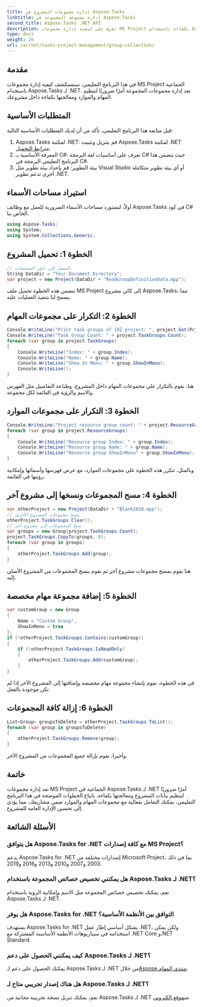 ```yaml
---
title: إدارة مجموعات المشروع في Aspose.Tasks
linktitle: إدارة مجموعة المجموعة في Aspose.Tasks
second_title: Aspose.Tasks .NET API
description: تعرف على كيفية إدارة مجموعات MS Project بكفاءة باستخدام Aspose.Tasks لـ .NET. اتبع دليلنا خطوة بخطوة.
type: docs
weight: 26
url: /ar/net/tasks-project-management/group-collection/
---
```

## مقدمة
في هذا البرنامج التعليمي، سنستكشف كيفية إدارة مجموعات MS Project الجماعية باستخدام Aspose.Tasks لـ .NET. تعد إدارة مجموعات المجموعة أمرًا ضروريًا لتنظيم المهام والموارد ومعالجتها بكفاءة داخل مشروعك.
## المتطلبات الأساسية
قبل متابعة هذا البرنامج التعليمي، تأكد من أن لديك المتطلبات الأساسية التالية:
1.  Aspose.Tasks لمكتبة .NET: قم بتنزيل وتثبيت Aspose.Tasks لمكتبة .NET من[رابط التحميل](https://releases.aspose.com/tasks/net/).
2. المعرفة الأساسية بـ C#: تعرف على أساسيات لغة البرمجة C# حيث يتضمن هذا البرنامج التعليمي البرمجة في C#.
3. بيئة التطوير: قم بإعداد بيئة تطوير مثل Visual Studio أو أي بيئة تطوير متكاملة أخرى تدعم تطوير .NET.

## استيراد مساحات الأسماء
أولاً، لنستورد مساحات الأسماء الضرورية للعمل مع وظائف Aspose.Tasks في كود C# الخاص بنا.

```csharp
using Aspose.Tasks;
using System;
using System.Collections.Generic;

```
## الخطوة 1: تحميل المشروع
```csharp
// المسار إلى دليل المستندات.
String DataDir = "Your Document Directory";
var project = new Project(DataDir + "ReadGroupDefinitionData.mpp");
```
تتضمن هذه الخطوة تحميل ملف MS Project إلى كائن مشروع Aspose.Tasks، مما يسمح لنا بتنفيذ العمليات عليه.
## الخطوة 2: التكرار على مجموعات المهام
```csharp
Console.WriteLine("Print task groups of {0} project: ", project.Get(Prj.Name));
Console.WriteLine("Task Group Count: " + project.TaskGroups.Count);
foreach (var group in project.TaskGroups)
{
    Console.WriteLine("Index: " + group.Index);
    Console.WriteLine("Name: " + group.Name);
    Console.WriteLine("Show In Menu: " + group.ShowInMenu);
    Console.WriteLine();
}
```
هنا، نقوم بالتكرار على مجموعات المهام داخل المشروع، وطباعة التفاصيل مثل الفهرس والاسم والرؤية في القائمة لكل مجموعة.
## الخطوة 3: التكرار على مجموعات الموارد
```csharp
Console.WriteLine("Project resource group count: " + project.ResourceGroups.Count);
foreach (var group in project.ResourceGroups)
{
    Console.WriteLine("Resource group Index: " + group.Index);
    Console.WriteLine("Resource group Name: " + group.Name);
    Console.WriteLine("Resource group ShowInMenu" + group.ShowInMenu);
}
```
وبالمثل، تتكرر هذه الخطوة على مجموعات الموارد، مع عرض فهرسها وأسمائها وإمكانية رؤيتها في القائمة.
## الخطوة 4: مسح المجموعات ونسخها إلى مشروع آخر
```csharp
var otherProject = new Project(DataDir + "Blank2010.mpp");
// مسح مجموعات المشروع الأخرى
otherProject.TaskGroups.Clear();
// نسخ المجموعات إلى مشروع آخر
var groups = new Group[project.TaskGroups.Count];
project.TaskGroups.CopyTo(groups, 0);
foreach (var group in groups)
{
    otherProject.TaskGroups.Add(group);
}
```
هنا نقوم بمسح مجموعات مشروع آخر ثم نقوم بنسخ المجموعات من المشروع الأصلي إليه.
## الخطوة 5: إضافة مجموعة مهام مخصصة
```csharp
var customGroup = new Group
{
    Name = "Custom Group",
    ShowInMenu = true
};
if (!otherProject.TaskGroups.Contains(customGroup))
{
    if (!otherProject.TaskGroups.IsReadOnly)
    {
        otherProject.TaskGroups.Add(customGroup);
    }
}
```
في هذه الخطوة، نقوم بإنشاء مجموعة مهام مخصصة وإضافتها إلى المشروع الآخر إذا لم تكن موجودة بالفعل.
## الخطوة 6: إزالة كافة المجموعات
```csharp
List<Group> groupsToDelete = otherProject.TaskGroups.ToList();
foreach (var group in groupsToDelete)
{
    otherProject.TaskGroups.Remove(group);
}
```
وأخيرا، نقوم بإزالة جميع المجموعات من المشروع الآخر.

## خاتمة
تعد إدارة مجموعات MS Project الجماعية في Aspose.Tasks لـ .NET أمرًا ضروريًا لتنظيم بيانات المشروع ومعالجتها بكفاءة. باتباع الخطوات الموضحة في هذا البرنامج التعليمي، يمكنك التعامل بفعالية مع مجموعات المهام والموارد ضمن مشاريعك، مما يؤدي إلى تحسين الإدارة العامة للمشروع.
## الأسئلة الشائعة
### هل يتوافق Aspose.Tasks for .NET مع كافة إصدارات MS Project؟
يدعم Aspose.Tasks for .NET إصدارات مختلفة من Microsoft Project، بما في ذلك 2003 و2007 و2010 و2013 و2016 و2019.
### هل يمكنني تخصيص خصائص المجموعة باستخدام Aspose.Tasks لـ .NET؟
نعم، يمكنك تخصيص خصائص المجموعة مثل الاسم وإمكانية الرؤية باستخدام Aspose.Tasks لـ .NET.
### هل يوفر Aspose.Tasks for .NET التوافق بين الأنظمة الأساسية؟
يستهدف Aspose.Tasks for .NET بشكل أساسي إطار عمل .NET، ولكن يمكن استخدامه في سيناريوهات الأنظمة الأساسية المشتركة مع .NET Core و.NET Standard.
### كيف يمكنني الحصول على دعم Aspose.Tasks لـ .NET؟
 يمكنك الحصول على دعم لـ Aspose.Tasks لـ .NET من خلال[Aspose.منتدى المهام](https://forum.aspose.com/c/tasks/15).
### هل هناك إصدار تجريبي متاح لـ Aspose.Tasks لـ .NET؟
 نعم، يمكنك تنزيل نسخة تجريبية مجانية من Aspose.Tasks لـ .NET من[موقع إلكتروني](https://releases.aspose.com/).
